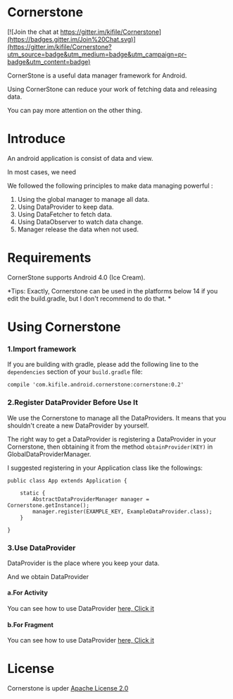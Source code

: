# Cornerstone

[![Join the chat at https://gitter.im/kifile/Cornerstone](https://badges.gitter.im/Join%20Chat.svg)](https://gitter.im/kifile/Cornerstone?utm_source=badge&utm_medium=badge&utm_campaign=pr-badge&utm_content=badge)

CornerStone is a useful data manager framework for Android.

Using CornerStone can reduce your work of fetching data and releasing data. 

You can pay more attention on the other thing.

# Introduce

An android application is consist of data and view.

In most cases, we need 

We followed the following principles to make data managing powerful :

1. Using the global manager to manage all data.
2. Using DataProvider to keep data.
3. Using DataFetcher to fetch data.
4. Using DataObserver to watch data change.
5. Manager release the data when not used.


# Requirements

CornerStone supports Android 4.0 (Ice Cream).

*Tips: Exactly, Cornerstone can be used in the platforms below 14 if you edit the build.gradle, but I don't recommend to do that. *

# Using Cornerstone

### 1.Import framework

If you are building with gradle, please add the following line to the `dependencies` section of your `build.gradle` file:

	compile 'com.kifile.android.cornerstone:cornerstone:0.2'
	
### 2.Register DataProvider Before Use It

We use the Cornerstone to manage all the DataProviders. It means that you shouldn't create a new DataProvider by yourself.

The right way to get a DataProvider is registering a DataProvider in your Cornerstone, then obtaining it from  the method `obtainProvider(KEY)` in GlobalDataProviderManager.

I suggested registering in your Application class like the followings:

	public class App extends Application {
		
		static {
			AbstractDataProviderManager manager = Cornerstone.getInstance();
			manager.register(EXAMPLE_KEY, ExampleDataProvider.class);
		}
		
	}

### 3.Use DataProvider

DataProvider is the place where you keep your data.

And we obtain DataProvider 

#### a.For Activity
	
You can see how to use DataProvider [here, Click it](app/src/main/java/com/kifile/android/sample/cornerstone/SampleActivity.java)

#### b.For Fragment

You can see how to use DataProvider [here, Click it](app/src/main/java/com/kifile/android/sample/cornerstone/SampleFragment.java)


# License

Cornerstone is upder [Apache License 2.0](LICENSE)